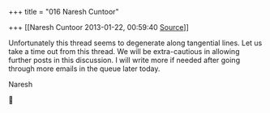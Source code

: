+++
title = "016 Naresh Cuntoor"

+++
[[Naresh Cuntoor	2013-01-22, 00:59:40 [Source](https://groups.google.com/g/samskrita/c/EYlf4XNotPI)]]



Unfortunately this thread seems to degenerate along tangential lines. Let us take a time out from this thread. We will be extra-cautious in allowing further posts in this discussion. I will write more if needed after going through more emails in the queue later today.  

  
  

  

Naresh



